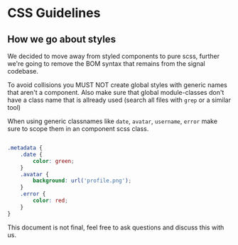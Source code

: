 # CSS Guidelines
## How we go about styles

We decided to move away from styled components to pure scss, further we're going to remove the BOM syntax that remains from the signal codebase.

To avoid collisions you MUST NOT create global styles with generic names that aren't a component.
Also make sure that global module-classes don't have a class name that is allready used (search all files with `grep` or a similar tool)

When using generic classnames like `date`, `avatar`, `username`, `error` make sure to scope them in an component scss class.

```scss

.metadata {
    .date {
        color: green;
    }
    .avatar {
        background: url('profile.png');
    }
    .error {
        color: red;
    }
}

```

This document is not final, feel free to ask questions and discuss this with us.